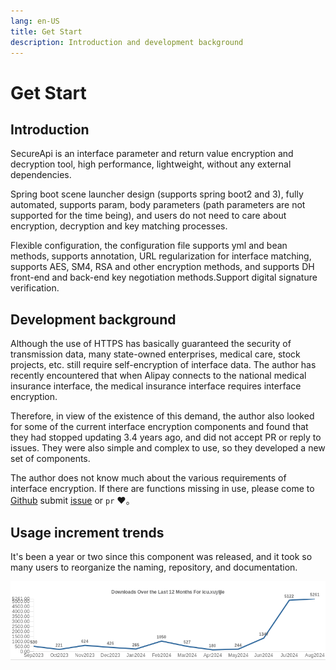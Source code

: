 ```yaml
---
lang: en-US
title: Get Start
description: Introduction and development background
---
```


# Get Start

## Introduction

SecureApi is an interface parameter and return value encryption and decryption tool, high performance, lightweight, without any external dependencies.

Spring boot scene launcher design (supports spring boot2 and 3), fully automated, supports param, body parameters (path parameters are not supported for the time being), and users do not need to care about encryption, decryption and key matching processes.

Flexible configuration, the configuration file supports yml and bean methods, supports annotation, URL regularization for interface matching, supports AES, SM4, RSA and other encryption methods, and supports DH front-end and back-end key negotiation methods.Support digital signature verification.

## Development background

Although the use of HTTPS has basically guaranteed the security of transmission data, many state-owned enterprises, medical care, stock projects, etc. still require self-encryption of interface data. The author has recently encountered that when Alipay connects to the national medical insurance interface, the medical insurance interface requires interface encryption.

Therefore, in view of the existence of this demand, the author also looked for some of the current interface encryption components and found that they had stopped updating 3.4 years ago, and did not accept PR or reply to issues. They were also simple and complex to use, so they developed a new set of components.

The author does not know much about the various requirements of interface encryption. If there are functions missing in use, please come to [Github] submit [issue] or `pr` ❤️。

## Usage increment trends

It's been a year or two since this component was released, and it took so many users to reorganize the naming, repository, and documentation.

![maven downloads of this component.jpg](../assets/img/组件maven下载量.jpg)

[Github]: https://github.com/BubblingXuYijie/secure-api-spring-boot
[issue]: https://github.com/BubblingXuYijie/secure-api-spring-boot/issues?q=
